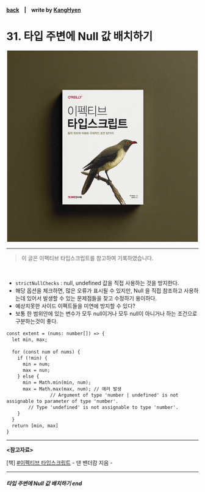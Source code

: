 #### [back](../../README.md) &nbsp;&nbsp; | &nbsp;&nbsp; write by [KangHyen][kangHyen]

# 31. 타입 주변에 Null 값 배치하기

<p align="center" style="width:500px; margin: 0 auto">
    <img src="../../image/main.png">
</p>

---

> 이 글은 이펙티브 타입스크립트를 참고하여 기록하였습니다.

<br>

- `strictNullChecks` : null, undefined 값을 직접 사용하는 것을 방지한다.
- 해당 옵션을 체크하면, 많은 오류가 표시될 수 있지만, Null 을 직접 참조하고 사용하는데 있어서 발생할 수 있는 문제점들을 찾고 수정하기 용이하다.
- 예상치못한 사이드 이펙트들을 미연에 방지할 수 있다?
- 보통 한 범위안에 있는 변수가 모두 null이거나 모두 null이 아니거나 하는 조건으로 구분하는것이 좋다.

```
const extent = (nums: number[]) => {
  let min, max;

  for (const num of nums) {
    if (!min) {
      min = num;
      max = nun;
    } else {
      min = Math.min(min, num);
      max = Math.max(max, num); // 에러 발생
				// Argument of type 'number | undefined' is not assignable to parameter of type 'number'.
        // Type 'undefined' is not assignable to type 'number'.
    }
  }
  return [min, max]
}
```

---

<strong><참고자료></strong>

[책] [#이펙티브 타입스크립트][effective-typescript] - 댄 밴더캄 지음 -

---

##### 타입 주변에 Null 값 배치하기 end

[effective-typescript]: https://www.aladin.co.kr/shop/wproduct.aspx?ItemId=273193135&start=slayer
[sangcho]: https://github.com/SangchoKim
[taeHyen]: https://github.com/Tap-Kim
[kangHyen]: https://github.com/NacreousCloud
[sumin]: https://github.com/ttumzzi
